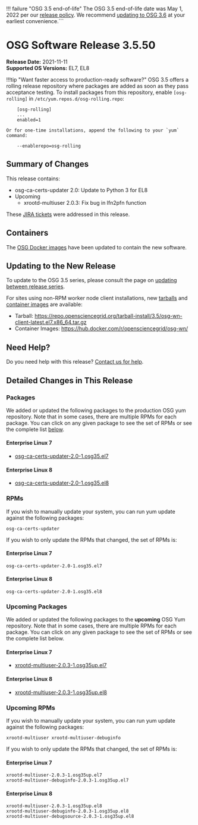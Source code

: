 !!! failure "OSG 3.5 end-of-life"
    The OSG 3.5 end-of-life date was May 1, 2022 per our
    [release policy](https://opensciencegrid.org/technology/policy/release-series/).
    We recommend
    [updating to OSG 3.6](https://opensciencegrid.org/docs/release/updating-to-osg-36/)
    at your earliest convenience.```

OSG Software Release 3.5.50
===========================

**Release Date:** 2021-11-11  
**Supported OS Versions:** EL7, EL8

!!!tip "Want faster access to production-ready software?"
    OSG 3.5 offers a rolling release repository where packages are added as soon as they pass acceptance testing.
    To install packages from this repository, enable `[osg-rolling]` in `/etc/yum.repos.d/osg-rolling.repo`:

        [osg-rolling]
        ...
        enabled=1

    Or for one-time installations, append the following to your `yum` command:

        --enablerepo=osg-rolling

Summary of Changes
------------------

This release contains:

-   osg-ca-certs-updater 2.0: Update to Python 3 for EL8
-   Upcoming
    -   xrootd-multiuser 2.0.3: Fix bug in lfn2pfn function

These
[JIRA tickets](https://opensciencegrid.atlassian.net/issues/?jql=project%20%3D%20SOFTWARE%20AND%20fixVersion%20in%20(3.5.50%2C3.5.50-upcoming)%20ORDER%20BY%20priority%20DESC%2C%20key%20DESC)
were addressed in this release.

Containers
----------

The [OSG Docker images](https://hub.docker.com/u/opensciencegrid/) have been updated to contain the new software.

Updating to the New Release
---------------------------

To update to the OSG 3.5 series, please consult the page on
[updating between release series](../updating-to-osg-35.md).

For sites using non-RPM worker node client installations, new [tarballs](../../worker-node/install-wn-tarball.md) and
[container images](../../worker-node/using-wn-containers.md) are available:

- Tarball: <https://repo.opensciencegrid.org/tarball-install/3.5/osg-wn-client-latest.el7.x86_64.tar.gz>
- Container Images: <https://hub.docker.com/r/opensciencegrid/osg-wn/>

Need Help?
----------

Do you need help with this release? [Contact us for help](../../common/help.md).

Detailed Changes in This Release
--------------------------------

### Packages

We added or updated the following packages to the production OSG yum repository.
Note that in some cases, there are multiple RPMs for each package.
You can click on any given package to see the set of RPMs or see the complete list [below](#rpms).

#### Enterprise Linux 7

-   [osg-ca-certs-updater-2.0-1.osg35.el7](https://koji.chtc.wisc.edu/koji/search?match=glob&type=build&terms=osg-ca-certs-updater-2.0-1.osg35.el7)

#### Enterprise Linux 8

-   [osg-ca-certs-updater-2.0-1.osg35.el8](https://koji.chtc.wisc.edu/koji/search?match=glob&type=build&terms=osg-ca-certs-updater-2.0-1.osg35.el8)

### RPMs

If you wish to manually update your system, you can run yum update against the following packages:

    osg-ca-certs-updater 

If you wish to only update the RPMs that changed, the set of RPMs is:

#### Enterprise Linux 7

``` file
osg-ca-certs-updater-2.0-1.osg35.el7
```

#### Enterprise Linux 8

``` file
osg-ca-certs-updater-2.0-1.osg35.el8
```

### Upcoming Packages

We added or updated the following packages to the **upcoming** OSG Yum repository.
Note that in some cases, there are multiple RPMs for each package.
You can click on any given package to see the set of RPMs or see the complete list below.

#### Enterprise Linux 7

-   [xrootd-multiuser-2.0.3-1.osg35up.el7](https://koji.chtc.wisc.edu/koji/search?match=glob&type=build&terms=xrootd-multiuser-2.0.3-1.osg35up.el7)

#### Enterprise Linux 8

-   [xrootd-multiuser-2.0.3-1.osg35up.el8](https://koji.chtc.wisc.edu/koji/search?match=glob&type=build&terms=xrootd-multiuser-2.0.3-1.osg35up.el8)

### Upcoming RPMs

If you wish to manually update your system, you can run yum update against the following packages:

    xrootd-multiuser xrootd-multiuser-debuginfo 

If you wish to only update the RPMs that changed, the set of RPMs is:

#### Enterprise Linux 7

``` file
xrootd-multiuser-2.0.3-1.osg35up.el7
xrootd-multiuser-debuginfo-2.0.3-1.osg35up.el7
```

#### Enterprise Linux 8

``` file
xrootd-multiuser-2.0.3-1.osg35up.el8
xrootd-multiuser-debuginfo-2.0.3-1.osg35up.el8
xrootd-multiuser-debugsource-2.0.3-1.osg35up.el8
```
